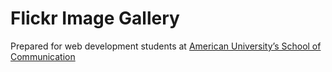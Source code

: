 # Flickr Image Gallery

Prepared for web development students at [American University’s School of Communication](http://www.american.edu/soc/)